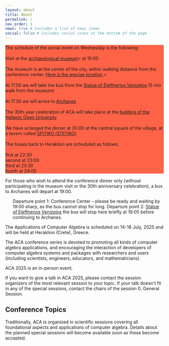 ```yaml
---
layout: about
title: About
permalink: /
nav_order: 1
news: true # includes a list of news items
social: false # includes social icons at the bottom of the page
---
```


<p style="background-color:Tomato;">
The schedule of the social event on Wednesday is the following: 
<br><br>
Visit at the <a href="https://heraklionmuseum.gr/en/" target="_blank">archaeological museum<a>> at 15:00 
<br><br>
The museum is at the center of the city, within walking distance from the conference center. 
<a href="https://maps.app.goo.gl/cV7Qv1EZHEdg5BzKA" target="_blank"> Here is the precise location</a>.>
<br><br>
At 17.00 we will take the bus from the 
<a href="https://maps.app.goo.gl/CkBeYPe6Fv6fnZrp7" target="_blank">Statue of Eleftherios Venizelos</a> (5 min walk from the museum) 
<br><br>
At 17.30 we will arrive to <a href="https://en.wikipedia.org/wiki/Archanes" target="_blank"> Archanes</a> 
<br><br>
The 30th year celebration of ACA will take place at the 
<a href="https://maps.app.goo.gl/gWfS1ysMzPBP8zBy6" target="_blank">building of the Hellenic Open University</a>
<br><br>
We have arranged the dinner at 20:00 at the central square of the village, at a tavern called 
<a href="https://maps.app.goo.gl/2XAXHw5RfAqkcWxV7" target="_blank">SPITIKO (ΣΠΙΤΙΚΟ)</a>.
<br><br>
The buses back to Heraklion are scheduled as follows: 
<br><br>
first at 22:30
<br>
second at 23:00
<br>
third at 23:30 
<br>
fourth at 24:00

For those who wish to attend the conference dinner only (without participating in the museum visit or the 30th anniversary celebration), a bus to Archanes will depart at 19:00.
<ul>
<ui>Departure point 1: Conference Center – please be ready and waiting by 19:00 sharp, as the bus cannot stop for long.
<ui> Departure point 2: <a href="https://maps.app.goo.gl/CkBeYPe6Fv6fnZrp7" target="_blank">Statue of Eleftherios Venizelos</a> the bus will stop here briefly at 19:05 before continuing to Archanes.
</ul>

</p>



The Applications of Computer Algebra is scheduled on 14-18 July, 2025 and will be held at Heraklion (Crete), Greece.

The ACA conference series is devoted to promoting all kinds of computer algebra applications, and encouraging the interaction of developers of computer algebra systems and packages with researchers and users (including scientists, engineers, educators, and mathematicians).

ACA 2025 is an in-person event. 

If you want to give a talk in ACA 2025, please contact the session organizers of the most relevant session to your topic.
If your talk doesn't fit in any of the special sessions, contact the chairs of the session 0. General Session.

Conference Topics
------------------

Traditionally, ACA is organized in scientific sessions covering all foundational aspects and applications of computer algebra. Details about the planned special sessions will become available soon as these become accepted.
